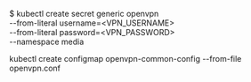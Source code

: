 $ kubectl create secret generic openvpn \
    --from-literal username=<VPN_USERNAME> \
    --from-literal password=<VPN_PASSWORD> \
    --namespace media


kubectl create configmap openvpn-common-config --from-file openvpn.conf